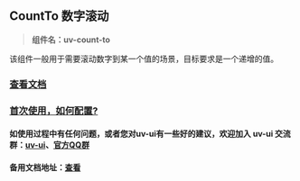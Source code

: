 ## CountTo 数字滚动

> **组件名：uv-count-to**

该组件一般用于需要滚动数字到某一个值的场景，目标要求是一个递增的值。

### [查看文档](https://www.uvui.cn/components/countTo.html)

### <a href="https://www.uvui.cn/components/quickstart.html" target="_blank">首次使用，如何配置?</a>

#### 如使用过程中有任何问题，或者您对uv-ui有一些好的建议，欢迎加入 uv-ui 交流群：<a href="https://ext.dcloud.net.cn/plugin?id=12287" target="_blank">uv-ui</a>、<a href="https://www.uvui.cn/components/addQQGroup.html" target="_blank">官方QQ群</a>

#### 备用文档地址：[查看](https://uvui.ppiyy.cn/components/countTo.html)